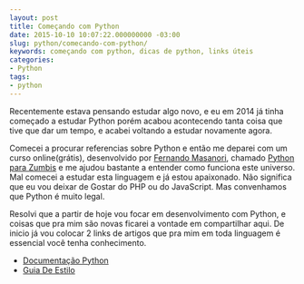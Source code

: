 ```yaml
---
layout: post
title: Começando com Python
date: 2015-10-10 10:07:22.000000000 -03:00
slug: python/comecando-com-python/
keywords: começando com python, dicas de python, links úteis 
categories:
- Python
tags:
- python
---
```


Recentemente estava pensando estudar algo novo, e eu em 2014 já tinha começado
a estudar Python porém acabou acontecendo tanta coisa que tive que dar um
tempo, e acabei voltando a estudar novamente agora.

Comecei a procurar referencias sobre Python e então me deparei com um curso
online(grátis), desenvolvido por [Fernando Masanori][Fernando Masanori],
chamado [Python para Zumbis][Python para Zumbis] e me ajudou bastante a
entender como funciona este universo. Mal comecei a estudar esta linguagem
e já estou apaixonado. Não significa que eu vou deixar de Gostar do PHP ou
do JavaScript. Mas convenhamos que Python é muito legal.

Resolvi que a partir de hoje vou focar em desenvolvimento com Python, e
coisas que pra mim são novas ficarei a vontade em compartilhar aqui. De
inicio já vou colocar 2 links de artigos que pra mim em toda linguagem é
essencial você tenha conhecimento.

*   [Documentação Python](http://wiki.python.org.br/DocumentacaoPython)
*   [Guia De Estilo](http://wiki.python.org.br/GuiaDeEstilo)

[Fernando Masanori]: https://twitter.com/fmasanori
[Python para Zumbis]: http://pycursos.com/python-para-zumbis/
